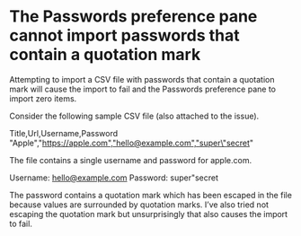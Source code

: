 # The Passwords preference pane cannot import passwords that contain a quotation mark

Attempting to import a CSV file with passwords that contain a quotation mark will cause the import to fail and the Passwords preference pane to import zero items.

Consider the following sample CSV file (also attached to the issue).

Title,Url,Username,Password
"Apple","https://apple.com","hello@example.com","super\"secret"

The file contains a single username and password for apple.com.

Username: hello@example.com
Password: super"secret

The password contains a quotation mark which has been escaped in the file because values are surrounded by quotation marks. I’ve also tried not escaping the quotation mark but unsurprisingly that also causes the import to fail.
